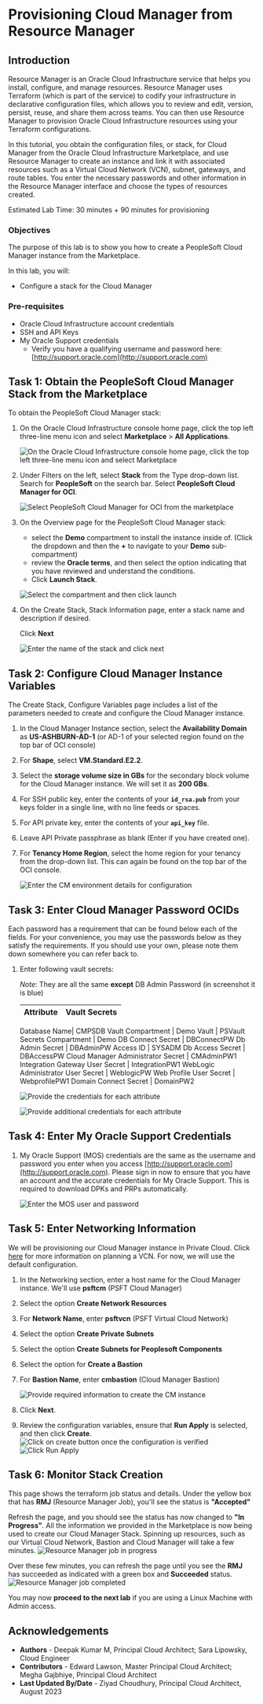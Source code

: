 # Provisioning Cloud Manager from Resource Manager 

## Introduction
Resource Manager is an Oracle Cloud Infrastructure service that helps you install, configure, and manage resources. Resource Manager uses Terraform (which is part of the service) to codify your infrastructure in declarative configuration files, which allows you to review and edit, version, persist, reuse, and share them across teams. You can then use Resource Manager to provision Oracle Cloud Infrastructure resources using your Terraform configurations.

In this tutorial, you obtain the configuration files, or stack, for Cloud Manager from the Oracle Cloud Infrastructure Marketplace, and use Resource Manager to create an instance and link it with associated resources such as a Virtual Cloud Network (VCN), subnet, gateways, and route tables. You enter the necessary passwords and other information in the Resource Manager interface and choose the types of resources created.

Estimated Lab Time: 30 minutes + 90 minutes for provisioning


### Objectives
The purpose of this lab is to show you how to create a PeopleSoft Cloud Manager instance from the Marketplace. 

In this lab, you will:
* Configure a stack for the Cloud Manager 

### Pre-requisites
* Oracle Cloud Infrastructure account credentials
* SSH and API Keys
* My Oracle Support credentials
    - Verify you have a qualifying username and password here: [http://support.oracle.com](http://support.oracle.com)

## Task 1: Obtain the PeopleSoft Cloud Manager Stack from the Marketplace

To obtain the PeopleSoft Cloud Manager stack:

1. On the Oracle Cloud Infrastructure console home page, click the top left three-line menu icon and select **Marketplace** > **All Applications**.

    ![On the Oracle Cloud Infrastructure console home page, click the top left three-line menu icon and select Marketplace](./images/marketplacemenu.png "")

2. Under Filters on the left, select **Stack** from the Type drop-down list. Search for **PeopleSoft** on the search bar. Select **PeopleSoft Cloud Manager for OCI**.

    ![Select PeopleSoft Cloud Manager for OCI from the marketplace](./images/searchpsft.png "")

3. On the Overview page for the PeopleSoft Cloud Manager stack:
    * select the **Demo** compartment to install the instance inside of. (Click the dropdown and then the **+** to navigate to your **Demo** sub-compartment)  
    * review the **Oracle terms**, and then select the option indicating that you have reviewed and understand the conditions.
    * Click **Launch Stack**. 

    ![Select the compartment and then click launch](./images/launch.png "")

4. On the Create Stack, Stack Information page, enter a stack name and description if desired.

    Click **Next** 

    ![Enter the name of the stack and click next](./images/psftname.png "")

## Task 2: Configure Cloud Manager Instance Variables

The Create Stack, Configure Variables page includes a list of the parameters needed to create and configure the Cloud Manager instance.

1. In the Cloud Manager Instance section, select the **Availability Domain** as **US-ASHBURN-AD-1** (or AD-1 of your selected region found on the top bar of OCI console)
2. For **Shape**, select **VM.Standard.E2.2**. 
3. Select the **storage volume size in GBs** for the secondary block volume for the Cloud Manager instance. We will set it as **200 GBs**.
4. For SSH public key, enter the contents of your **``id_rsa.pub``** from your keys folder in a single line, with no line feeds or spaces.
5. For API private key, enter the contents of your **``api_key``** file.
6. Leave API Private passphrase as blank (Enter if you have created one).
7. For **Tenancy Home Region**, select the home region for your tenancy from the drop-down list. This can again be found on the top bar of the OCI console.

    ![Enter the CM environment details for configuration](./images/vars1v3.png "")

## Task 3: Enter Cloud Manager Password OCIDs

Each password has a requirement that can be found below each of the fields. For your convenience, you may use the passwords below as they satisfy the requirements. If you should use your own, please note them down somewhere you can refer back to.

1. Enter following vault secrets:

    *Note*: They are all the same **except** DB Admin Password (in screenshot it is blue)

    Attribute | Vault Secrets
    --------- | -----
    
    Database Name| CMPSDB
    Vault Compartment | Demo 
    Vault | PSVault
    Secrets Compartment | Demo 
    DB Connect Secret | DBConnectPW 
    Db Admin Secret | DBAdminPW
    Access ID | SYSADM 
    Db Access Secret |  DBAccessPW
    Cloud Manager Administrator Secret | CMAdminPW1
    Integration Gateway User Secret | IntegrationPW1
    WebLogic Administrator User Secret | WeblogicPW 
    Web Profile User Secret | WebprofilePW1
    Domain Connect Secret | DomainPW2 

    ![Provide the credentials for each attribute](./images/Secrets1.png "")

    ![Provide additional credentials for each attribute](./images/Secrets2.png "")

## Task 4: Enter My Oracle Support Credentials

1. My Oracle Support (MOS) credentials are the same as the username and password you enter when you access [http://support.oracle.com](http://support.oracle.com). Please sign in now to ensure that you have an account and the accurate credentials for My Oracle Support. This is required to download DPKs and PRPs automatically. 

    ![Enter the MOS user and password](./images/varscmmos.png "")

## Task 5: Enter Networking Information

We will be provisioning our Cloud Manager instance in Private Cloud. Click [here](https://docs.oracle.com/en/applications/peoplesoft/cloud-manager/tutorial-plan-vcn-cloud-manager/index.html#before_you_begin) for more information on planning a VCN. For now, we will use the default configuration.

1. In the Networking section, enter a host name for the Cloud Manager instance. We'll use **psftcm** (PSFT Cloud Manager)
2. Select the option **Create Network Resources**
3. For **Network Name**, enter **psftvcn** (PSFT Virtual Cloud Network)
4. Select the option **Create Private Subnets**
5. Select the option **Create Subnets for Peoplesoft Components**
6. Select the option for **Create a Bastion**
7. For **Bastion Name**, enter **cmbastion** (Cloud Manager Bastion)

    ![Provide required information to create the CM instance](./images/varsbastion.png "")

8. Click **Next**. 
9. Review the configuration variables, ensure that **Run Apply** is selected, and then click **Create**. 
    ![Click on create button once the configuration is verified](./images/review1v3.png "")
    ![Click Run Apply](./images/review2v3.png "")
## Task 6: Monitor Stack Creation

This page shows the terraform job status and details. Under the yellow box that has **RMJ** (Resource Manager Job), you'll see the status is **"Accepted"** 

Refresh the page, and you should see the status has now changed to **"In Progress"**. All the information we provided in the Marketplace is now being used to create our Cloud Manager Stack.
Spinning up resources, such as our Virtual Cloud Network, Bastion and Cloud Manager will take a few minutes. 
    ![Resource Manager job in progress](./images/rmj1v2.png "")

Over these few minutes, you can refresh the page until you see the **RMJ** has succeeded as indicated with a green box and **Succeeded** status. 
    ![Resource Manager job completed](./images/rmjsucceeded1v3.png "")

You may now **proceed to the next lab** if you are using a Linux Machine with Admin access.

## Acknowledgements
* **Authors** - Deepak Kumar M, Principal Cloud Architect; Sara Lipowsky, Cloud Engineer
* **Contributors** - Edward Lawson, Master Principal Cloud Architect; Megha Gajbhiye, Principal Cloud Architect
* **Last Updated By/Date** - Ziyad Choudhury, Principal Cloud Architect, August 2023





